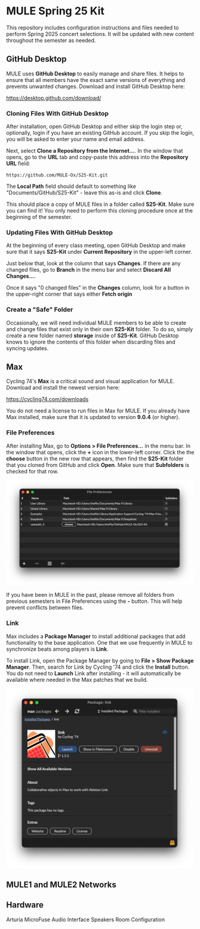 # MULE Spring 25 Kit

This repository includes configuration instructions and files needed to perform Spring 2025 concert selections. It will be updated with new content throughout the semester as needed.

## GitHub Desktop

MULE uses **GitHub Desktop** to easily manage and share files. It helps to ensure that all members have the exact same versions of everything and prevents unwanted changes. Download and install GitHub Desktop here:

https://desktop.github.com/download/

### Cloning Files With GitHub Desktop

After installation, open GitHub Desktop and either skip the login step or, optionally, login if you have an existing GitHub account. If you skip the login, you will be asked to enter your name and email address.

Next, select **Clone a Repository from the Internet...**. In the window that opens, go to the **URL** tab and copy-paste this address into the **Repository URL** field:

```
https://github.com/MULE-Ox/S25-Kit.git
```

The **Local Path** field should default to something like "Documents/GitHub/S25-Kit" - leave this as-is and click **Clone**.

This should place a copy of MULE files in a folder called **S25-Kit**. Make sure you can find it! You only need to perform this cloning procedure once at the beginning of the semester.

### Updating Files With GitHub Desktop

At the beginning of every class meeting, open GitHub Desktop and make sure that it says **S25-Kit** under **Current Repository** in the upper-left corner.

Just below that, look at the column that says **Changes**. If there are any changed files, go to **Branch** in the menu bar and select **Discard All Changes...**.

Once it says "0 changed files" in the **Changes** column, look for a button in the upper-right corner that says either **Fetch origin** 

### Create a "Safe" Folder

Occasionally, we will need individual MULE members to be able to create and change files that exist only in their own **S25-Kit** folder. To do so, simply create a new folder named **storage** inside of **S25-Kit**. GitHub Desktop knows to ignore the contents of this folder when discarding files and syncing updates.

## Max

Cycling 74's **Max** is a critical sound and visual application for MULE. Download and install the newest version here:

https://cycling74.com/downloads

You do not need a license to run files in Max for MULE. If you already have Max installed, make sure that it is updated to version **9.0.4** (or higher).

### File Preferences

After installing Max, go to **Options > File Preferences...** in the menu bar. In the window that opens, click the **+** icon in the lower-left corner. Click the the **choose** button in the new row that appears, then find the **S25-Kit** folder that you cloned from GitHub and click **Open**. Make sure that **Subfolders** is checked for that row.

<img src="images/max-file-preferences.png" alt="Max File Preferences" width="500">

If you have been in MULE in the past, please remove all folders from previous semesters in File Preferences using the **-** button. This will help prevent conflicts between files.

### Link

Max includes a **Package Manager** to install additional packages that add functionality to the base application. One that we use frequently in MULE to synchronize beats among players is **Link**.

To install Link, open the Package Manager by going to **File > Show Package Manager**. Then, search for Link by Cycling '74 and click the **Install** button. You do not need to **Launch** Link after installing - it will automatically be available where needed in the Max patches that we build.

<img src="images/link-max-package-manager.png" alt="Link in Max Package Manager" width="500">

## MULE1 and MULE2 Networks

## Hardware
Arturia MicroFuse Audio Interface
Speakers
Room Configuration
